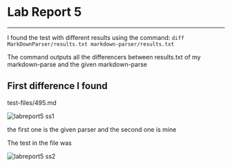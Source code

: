 # Lab Report 5
---

I found the test with different results using the command: `diff MarkDownParser/results.txt markdown-parser/results.txt`

The command outputs all the differencers between results.txt of my markdown-parse and the given markdown-parse

## First difference I found

test-files/495.md

![labreport5 ss1](https://user-images.githubusercontent.com/103283907/172286922-bf9bb9c8-894d-4a63-8999-034ddfddb2c4.png)

the first one is the given parser and the second one is mine

The test in the file was

![labreport5 ss2](https://user-images.githubusercontent.com/103283907/172294707-2b85b9ea-9ae5-47a4-b23c-02f4938fc6eb.png)

